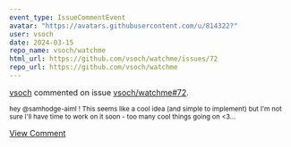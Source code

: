 ```yaml
---
event_type: IssueCommentEvent
avatar: "https://avatars.githubusercontent.com/u/814322?"
user: vsoch
date: 2024-03-15
repo_name: vsoch/watchme
html_url: https://github.com/vsoch/watchme/issues/72
repo_url: https://github.com/vsoch/watchme
---
```


<a href='https://github.com/vsoch' target='_blank'>vsoch</a> commented on issue <a href='https://github.com/vsoch/watchme/issues/72' target='_blank'>vsoch/watchme#72</a>.

<small>hey @samhodge-aiml ! This seems like a cool idea (and simple to implement) but I'm not sure I'll have time to work on it soon - too many cool things going on <3...</small>

<a href='https://github.com/vsoch/watchme/issues/72' target='_blank'>View Comment</a>